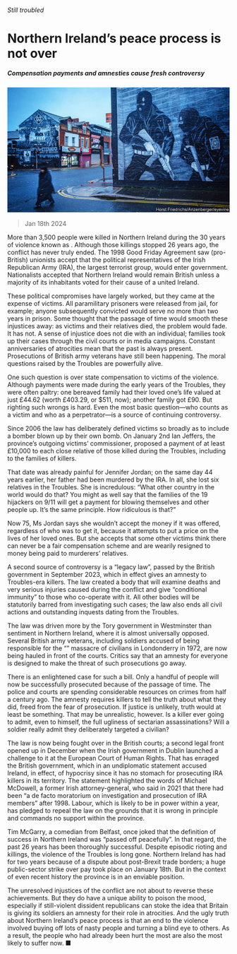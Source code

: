###### Still troubled

# Northern Ireland’s peace process is not over 

##### Compensation payments and amnesties cause fresh controversy 

![image](images/20240120_BRP002.jpg) 

> Jan 18th 2024 

More than 3,500 people were killed in Northern Ireland during the 30 years of violence known as . Although those killings stopped 26 years ago, the conflict has never truly ended. The 1998 Good Friday Agreement saw (pro-British) unionists accept that the political representatives of the Irish Republican Army (IRA), the largest terrorist group, would enter government. Nationalists accepted that Northern Ireland would remain British unless a majority of its inhabitants voted for their cause of a united Ireland. 

These political compromises have largely worked, but they came at the expense of victims. All paramilitary prisoners were released from jail, for example; anyone subsequently convicted would serve no more than two years in prison. Some thought that the passage of time would smooth these injustices away: as victims and their relatives died, the problem would fade. It has not. A sense of injustice does not die with an individual; families took up their cases through the civil courts or in media campaigns. Constant anniversaries of atrocities mean that the past is always present. Prosecutions of British army veterans have still been happening. The moral questions raised by the Troubles are powerfully alive.

One such question is over state compensation to victims of the violence. Although payments were made during the early years of the Troubles, they were often paltry: one bereaved family had their loved one’s life valued at just £44.62 (worth £403.29, or $511, now); another family got £90. But righting such wrongs is hard. Even the most basic question—who counts as a victim and who as a perpetrator—is a source of continuing controversy. 

Since 2006 the law has deliberately defined victims so broadly as to include a bomber blown up by their own bomb. On January 2nd Ian Jeffers, the province’s outgoing victims’ commissioner, proposed a payment of at least £10,000 to each close relative of those killed during the Troubles, including to the families of killers.

That date was already painful for Jennifer Jordan; on the same day 44 years earlier, her father had been murdered by the IRA. In all, she lost six relatives in the Troubles. She is incredulous: “What other country in the world would do that? You might as well say that the families of the 19 hijackers on 9/11 will get a payment for blowing themselves and other people up. It’s the same principle. How ridiculous is that?” 

Now 75, Ms Jordan says she wouldn’t accept the money if it was offered, regardless of who was to get it, because it attempts to put a price on the lives of her loved ones. But she accepts that some other victims think there can never be a fair compensation scheme and are wearily resigned to money being paid to murderers’ relatives. 

A second source of controversy is a “legacy law”, passed by the British government in September 2023, which in effect gives an amnesty to Troubles-era killers. The law created a body that will examine deaths and very serious injuries caused during the conflict and give “conditional immunity” to those who co-operate with it. All other bodies will be statutorily barred from investigating such cases; the law also ends all civil actions and outstanding inquests dating from the Troubles.

The law was driven more by the Tory government in Westminster than sentiment in Northern Ireland, where it is almost universally opposed. Several British army veterans, including soldiers accused of being responsible for the “” massacre of civilians in Londonderry in 1972, are now being hauled in front of the courts. Critics say that an amnesty for everyone is designed to make the threat of such prosecutions go away.

There is an enlightened case for such a bill. Only a handful of people will now be successfully prosecuted because of the passage of time. The police and courts are spending considerable resources on crimes from half a century ago. The amnesty requires killers to tell the truth about what they did, freed from the fear of prosecution. If justice is unlikely, truth would at least be something. That may be unrealistic, however. Is a killer ever going to admit, even to himself, the full ugliness of sectarian assassinations? Will a soldier really admit they deliberately targeted a civilian?

The law is now being fought over in the British courts; a second legal front opened up in December when the Irish government in Dublin launched a challenge to it at the European Court of Human Rights. That has enraged the British government, which in an undiplomatic statement accused Ireland, in effect, of hypocrisy since it has no stomach for prosecuting IRA killers in its territory. The statement highlighted the words of Michael McDowell, a former Irish attorney-general, who said in 2021 that there had been “a de facto moratorium on investigation and prosecution of IRA members” after 1998. Labour, which is likely to be in power within a year, has pledged to repeal the law on the grounds that it is wrong in principle and commands no support within the province. 

Tim McGarry, a comedian from Belfast, once joked that the definition of success in Northern Ireland was “passed off peacefully”. In that regard, the past 26 years has been thoroughly successful. Despite episodic rioting and killings, the violence of the Troubles is long gone. Northern Ireland has had  for two years because of a dispute about post-Brexit trade borders; a huge public-sector strike over pay took place on January 18th. But in the context of even recent history the province is in an enviable position. 

The unresolved injustices of the conflict are not about to reverse these achievements. But they do have a unique ability to poison the mood, especially if still-violent dissident republicans can stoke the idea that Britain is giving its soldiers an amnesty for their role in atrocities. And the ugly truth about Northern Ireland’s peace process is that an end to the violence involved buying off lots of nasty people and turning a blind eye to others. As a result, the people who had already been hurt the most are also the most likely to suffer now. ■


